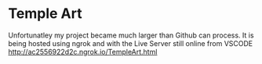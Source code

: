 # Temple Art

Unfortunatley my project became much larger than Github can process. It is being hosted using ngrok and with the Live Server still online from VSCODE  http://ac2556922d2c.ngrok.io/TempleArt.html
